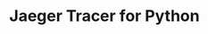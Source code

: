 ---
title: Jaeger Tracer for Python
registryType: tracer
tags:
  - python
  - jaeger
  - tracer
repo: https://github.com/jaegertracing/jaeger-client-python
license: "Apache License 2.0"
description: "Jaeger client/tracer library for Python"
authors: The Jaeger Authors
---
